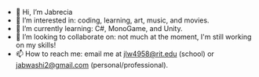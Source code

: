 - 👋 Hi, I’m Jabrecia
- 👀 I’m interested in: coding, learning, art, music, and movies.
- 🌱 I’m currently learning: C#, MonoGame, and Unity.
- 💞️ I’m looking to collaborate on: not much at the moment, I'm still working on my skills!
- 📫 How to reach me: email me at jlw4958@rit.edu (school) or jabwashi2@gmail.com (personal/professional).

<!---
jlw4958/jlw4958 is a ✨ special ✨ repository because its `README.md` (this file) appears on your GitHub profile.
You can click the Preview link to take a look at your changes.
--->
